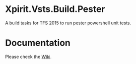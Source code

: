 # Xpirit.Vsts.Build.Pester

A build tasks for TFS 2015 to run pester powershell unit tests.

# Documentation

Please check the [Wiki](https://github.com/XpiritBV/Xpirit.Vsts.Build.Pester/wiki).

